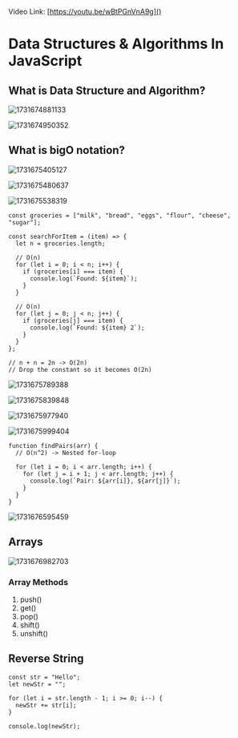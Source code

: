 Video Link: [https://youtu.be/wBtPGnVnA9g]()

# Data Structures & Algorithms In JavaScript

## What is Data Structure and Algorithm?

![1731674881133](image/readme/1731674881133.png)

![1731674950352](image/readme/1731674950352.png)

## What is bigO notation?

![1731675405127](image/readme/1731675405127.png)

![1731675480637](image/readme/1731675480637.png)

![1731675538319](image/readme/1731675538319.png)

```
const groceries = ["milk", "bread", "eggs", "flour", "cheese", "sugar"];

const searchForItem = (item) => {
  let n = groceries.length;

  // O(n)
  for (let i = 0; i < n; i++) {
    if (groceries[i] === item) {
      console.log(`Found: ${item}`);
    }
  }

  // O(n)
  for (let j = 0; j < n; j++) {
    if (groceries[j] === item) {
      console.log(`Found: ${item} 2`);
    }
  }
};

// n + n = 2n -> O(2n)
// Drop the constant so it becomes O(2n)
```

![1731675789388](image/readme/1731675789388.png)

![1731675839848](image/readme/1731675839848.png)

![1731675977940](image/readme/1731675977940.png)

![1731675999404](image/readme/1731675999404.png)

```
function findPairs(arr) {
  // O(n^2) -> Nested for-loop
  
  for (let i = 0; i < arr.length; i++) {
    for (let j = i + 1; j < arr.length; j++) {
      console.log(`Pair: ${arr[i]}, ${arr[j]}`);
    }
  }
}
```

![1731676595459](image/readme/1731676595459.png)

## Arrays

![1731676982703](image/readme/1731676982703.png)

### Array Methods

1. push()
2. get()
3. pop()
4. shift()
5. unshift()

## Reverse String

```
const str = "Hello";
let newStr = "";

for (let i = str.length - 1; i >= 0; i--) {
  newStr += str[i];
}

console.log(newStr);

```
